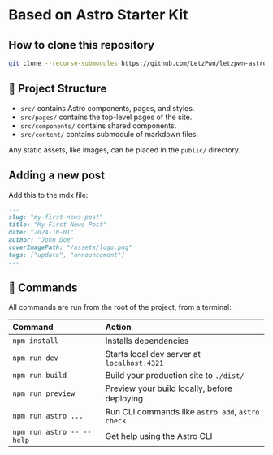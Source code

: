 # Based on Astro Starter Kit

## How to clone this repository

```bash
git clone --recurse-submodules https://github.com/LetzPwn/letzpwn-astro.git
```


## 🚀 Project Structure

- `src/` contains Astro components, pages, and styles.
- `src/pages/` contains the top-level pages of the site.
- `src/components/` contains shared components.
- `src/content/` contains submodule of markdown files.

Any static assets, like images, can be placed in the `public/` directory.

## Adding a new post

Add this to the mdx file:

```md
---
slug: "my-first-news-post"
title: "My First News Post"
date: "2024-10-01"
author: "John Doe"
coverImagePath: "/assets/logo.png"
tags: ["update", "announcement"]
---

```

## 🧞 Commands

All commands are run from the root of the project, from a terminal:

| Command                   | Action                                           |
| :------------------------ | :----------------------------------------------- |
| `npm install`             | Installs dependencies                            |
| `npm run dev`             | Starts local dev server at `localhost:4321`      |
| `npm run build`           | Build your production site to `./dist/`          |
| `npm run preview`         | Preview your build locally, before deploying     |
| `npm run astro ...`       | Run CLI commands like `astro add`, `astro check` |
| `npm run astro -- --help` | Get help using the Astro CLI                     |
